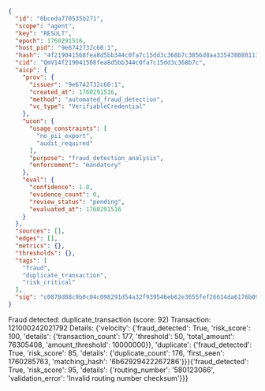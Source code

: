 ```json
{
  "id": "0bceda770535b271",
  "scope": "agent",
  "key": "RESULT",
  "epoch": 1760291516,
  "host_pid": "9e6742732c60:1",
  "hash": "4f219041568fea8d5bb344c0fa7c15dd3c368b7c3856d8aa3354380881116094",
  "cid": "QmV14f219041568fea8d5bb344c0fa7c15dd3c368b7c",
  "aicp": {
    "prov": {
      "issuer": "9e6742732c60:1",
      "created_at": 1760291516,
      "method": "automated_fraud_detection",
      "vc_type": "VerifiableCredential"
    },
    "ucon": {
      "usage_constraints": [
        "no_pii_export",
        "audit_required"
      ],
      "purpose": "fraud_detection_analysis",
      "enforcement": "mandatory"
    },
    "eval": {
      "confidence": 1.0,
      "evidence_count": 0,
      "review_status": "pending",
      "evaluated_at": 1760291516
    }
  },
  "sources": [],
  "edges": [],
  "metrics": {},
  "thresholds": {},
  "tags": [
    "fraud",
    "duplicate_transaction",
    "risk_critical"
  ],
  "sig": "c0878d88c9b0c04c098291d54a32f939546eb62e3655fef26614da6176b095da"
}
```

Fraud detected: duplicate_transaction (score: 92)
Transaction: 121000242021792
Details: {'velocity': {'fraud_detected': True, 'risk_score': 100, 'details': {'transaction_count': 177, 'threshold': 50, 'total_amount': 76305408, 'amount_threshold': 10000000}}, 'duplicate': {'fraud_detected': True, 'risk_score': 85, 'details': {'duplicate_count': 176, 'first_seen': 1760285763, 'matching_hash': '6b62929422267286'}}}{'fraud_detected': True, 'risk_score': 95, 'details': {'routing_number': '580123066', 'validation_error': 'Invalid routing number checksum'}}}